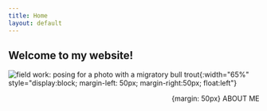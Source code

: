 ```yaml
---
title: Home
layout: default
---
```


##   Welcome to my website!
![field work: posing for a photo with a migratory bull trout](https://jacobwbowman.github.io/website/assets/images/bulltroutselfie.JPG){:width="65%" style="display:block; margin-left: 50px; margin-right:50px; float:left"}

<p style="text-align: right"> {margin: 50px}
ABOUT ME
</p>
